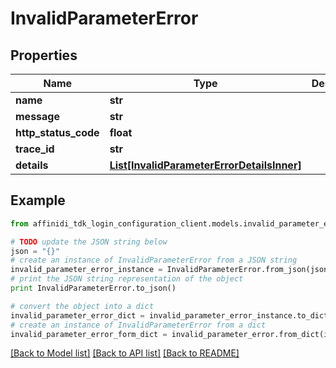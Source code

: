 # InvalidParameterError

## Properties

| Name                 | Type                                                                                | Description | Notes      |
| -------------------- | ----------------------------------------------------------------------------------- | ----------- | ---------- |
| **name**             | **str**                                                                             |             |
| **message**          | **str**                                                                             |             |
| **http_status_code** | **float**                                                                           |             |
| **trace_id**         | **str**                                                                             |             |
| **details**          | [**List[InvalidParameterErrorDetailsInner]**](InvalidParameterErrorDetailsInner.md) |             | [optional] |

## Example

```python
from affinidi_tdk_login_configuration_client.models.invalid_parameter_error import InvalidParameterError

# TODO update the JSON string below
json = "{}"
# create an instance of InvalidParameterError from a JSON string
invalid_parameter_error_instance = InvalidParameterError.from_json(json)
# print the JSON string representation of the object
print InvalidParameterError.to_json()

# convert the object into a dict
invalid_parameter_error_dict = invalid_parameter_error_instance.to_dict()
# create an instance of InvalidParameterError from a dict
invalid_parameter_error_form_dict = invalid_parameter_error.from_dict(invalid_parameter_error_dict)
```

[[Back to Model list]](../README.md#documentation-for-models) [[Back to API list]](../README.md#documentation-for-api-endpoints) [[Back to README]](../README.md)
